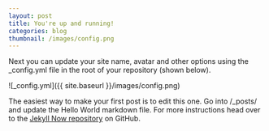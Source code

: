 ```yaml
---
layout: post
title: You're up and running!
categories: blog
thumbnail: /images/config.png
---
```


Next you can update your site name, avatar and other options using the _config.yml file in the root of your repository (shown below).

<!--more-->

![_config.yml]({{ site.baseurl }}/images/config.png)

The easiest way to make your first post is to edit this one. Go into /_posts/ and update the Hello World markdown file. For more instructions head over to the [Jekyll Now repository](https://github.com/barryclark/jekyll-now) on GitHub.